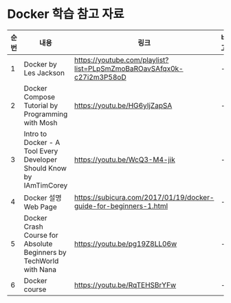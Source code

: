 # Docker 학습 참고 자료

| 순번 | 내용 | 링크 | 비고 |
| ---| --- | --- | --- |
| 1 | Docker by Les Jackson | https://youtube.com/playlist?list=PLpSmZmoBaROavSAfqx0k-c27i2m3P58oD | - |
| 2 | Docker Compose Tutorial by Programming with Mosh | https://youtu.be/HG6yIjZapSA | - |
| 3 |Intro to Docker - A Tool Every Developer Should Know by IAmTimCorey | https://youtu.be/WcQ3-M4-jik | - |
| 4 | Docker 설명 Web Page | https://subicura.com/2017/01/19/docker-guide-for-beginners-1.html | - |
| 5 | Docker Crash Course for Absolute Beginners by TechWorld with Nana | https://youtu.be/pg19Z8LL06w | - |
| 6 | Docker course |https://youtu.be/RqTEHSBrYFw| - |